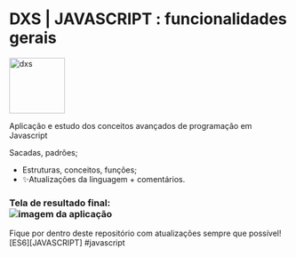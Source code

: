 # DXS | JAVASCRIPT : funcionalidades gerais
<img src="https://dataxstudios.com.br/assets/images/logo_DXS_400_190.png" alt="dxs" width="100"/> 

Aplicação e estudo dos conceitos avançados de programação em Javascript

 Sacadas, padrões;
- Estruturas, conceitos, funções;
- ✨Atualizações da linguagem + comentários.

### Tela de resultado final:<br>![imagem da aplicação](https://dataxstudios.com.br/assets/images/github/javascript_functions_1.PNG)
Fique por dentro deste repositório com atualizações sempre que possível!<br>[ES6][JAVASCRIPT] #javascript

